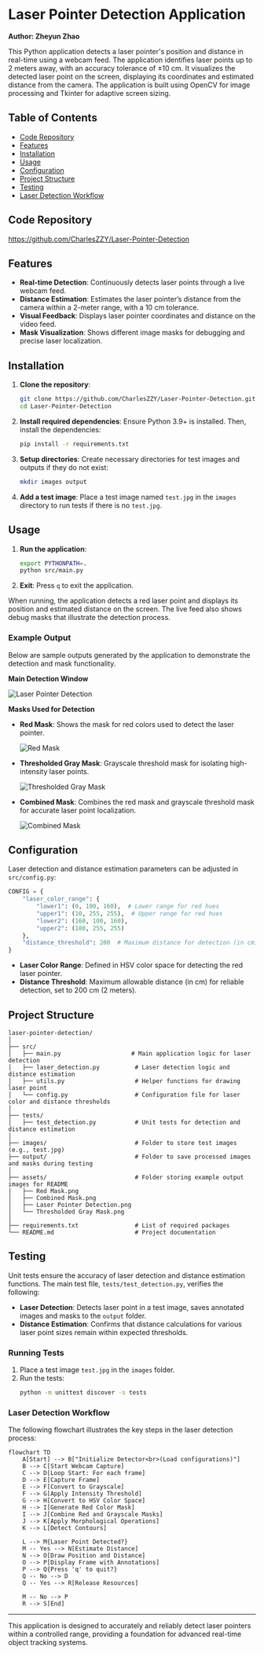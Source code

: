 # Laser Pointer Detection Application

**Author: Zheyun Zhao**

This Python application detects a laser pointer's position and distance in real-time using a webcam feed. The
application identifies laser points up to 2 meters away, with an accuracy tolerance of ±10 cm. It visualizes the
detected laser point on the screen, displaying its coordinates and estimated distance from the camera. The application
is built using OpenCV for image processing and Tkinter for adaptive screen sizing.

## Table of Contents

- [Code Repository](#code-repository)
- [Features](#features)
- [Installation](#installation)
- [Usage](#usage)
- [Configuration](#configuration)
- [Project Structure](#project-structure)
- [Testing](#testing)
- [Laser Detection Workflow](#laser-detection-workflow)

## Code Repository

https://github.com/CharlesZZY/Laser-Pointer-Detection

## Features

- **Real-time Detection**: Continuously detects laser points through a live webcam feed.
- **Distance Estimation**: Estimates the laser pointer’s distance from the camera within a 2-meter range, with a 10 cm
  tolerance.
- **Visual Feedback**: Displays laser pointer coordinates and distance on the video feed.
- **Mask Visualization**: Shows different image masks for debugging and precise laser localization.

## Installation

1. **Clone the repository**:
   ```bash
   git clone https://github.com/CharlesZZY/Laser-Pointer-Detection.git
   cd Laser-Pointer-Detection
   ```

2. **Install required dependencies**:
   Ensure Python 3.9+ is installed. Then, install the dependencies:
   ```bash
   pip install -r requirements.txt
   ```

3. **Setup directories**:
   Create necessary directories for test images and outputs if they do not exist:
   ```bash
   mkdir images output
   ```

4. **Add a test image**:
   Place a test image named `test.jpg` in the `images` directory to run tests if there is no `test.jpg`.

## Usage

1. **Run the application**:
   ```bash
   export PYTHONPATH=.
   python src/main.py
   ```
2. **Exit**:
   Press `q` to exit the application.

When running, the application detects a red laser point and displays its position and estimated distance on the screen.
The live feed also shows debug masks that illustrate the detection process.

### Example Output

Below are sample outputs generated by the application to demonstrate the detection and mask functionality.

**Main Detection Window**

![Laser Pointer Detection](assets/Laser_Pointer_Detection.png)

**Masks Used for Detection**

- **Red Mask**: Shows the mask for red colors used to detect the laser pointer.

  ![Red Mask](assets/Red_Mask.png)

- **Thresholded Gray Mask**: Grayscale threshold mask for isolating high-intensity laser points.

  ![Thresholded Gray Mask](assets/Thresholded_Gray_Mask.png)

- **Combined Mask**: Combines the red mask and grayscale threshold mask for accurate laser point localization.

  ![Combined Mask](assets/Combined_Mask.png)

## Configuration

Laser detection and distance estimation parameters can be adjusted in `src/config.py`:

```python
CONFIG = {
    "laser_color_range": {
        "lower1": (0, 100, 160),  # Lower range for red hues
        "upper1": (10, 255, 255),  # Upper range for red hues
        "lower2": (160, 100, 160),
        "upper2": (180, 255, 255)
    },
    "distance_threshold": 200  # Maximum distance for detection (in cm)
}
```

- **Laser Color Range**: Defined in HSV color space for detecting the red laser pointer.
- **Distance Threshold**: Maximum allowable distance (in cm) for reliable detection, set to 200 cm (2 meters).

## Project Structure

```
laser-pointer-detection/
│
├── src/
│   ├── main.py                    # Main application logic for laser detection
│   ├── laser_detection.py          # Laser detection logic and distance estimation
│   ├── utils.py                    # Helper functions for drawing laser point
│   └── config.py                   # Configuration file for laser color and distance thresholds
│
├── tests/
│   ├── test_detection.py           # Unit tests for detection and distance estimation
│
├── images/                         # Folder to store test images (e.g., test.jpg)
├── output/                         # Folder to save processed images and masks during testing
│
├── assets/                         # Folder storing example output images for README
│   ├── Red Mask.png
│   ├── Combined Mask.png
│   ├── Laser Pointer Detection.png
│   └── Thresholded Gray Mask.png
│
├── requirements.txt                # List of required packages
└── README.md                       # Project documentation
```

## Testing

Unit tests ensure the accuracy of laser detection and distance estimation functions. The main test
file, `tests/test_detection.py`, verifies the following:

- **Laser Detection**: Detects laser point in a test image, saves annotated images and masks to the `output` folder.
- **Distance Estimation**: Confirms that distance calculations for various laser point sizes remain within expected
  thresholds.

### Running Tests

1. Place a test image `test.jpg` in the `images` folder.
2. Run the tests:
   ```bash
   python -m unittest discover -s tests
   ```

### Laser Detection Workflow

The following flowchart illustrates the key steps in the laser detection process:

```mermaid
flowchart TD
    A[Start] --> B["Initialize Detector<br>(Load configurations)"]
    B --> C[Start Webcam Capture]
    C --> D[Loop Start: For each frame]
    D --> E[Capture Frame]
    E --> F[Convert to Grayscale]
    F --> G[Apply Intensity Threshold]
    G --> H[Convert to HSV Color Space]
    H --> I[Generate Red Color Mask]
    I --> J[Combine Red and Grayscale Masks]
    J --> K[Apply Morphological Operations]
    K --> L[Detect Contours]
    
    L --> M{Laser Point Detected?}
    M -- Yes --> N[Estimate Distance]
    N --> O[Draw Position and Distance]
    O --> P[Display Frame with Annotations]
    P --> Q{Press 'q' to quit?}
    Q -- No --> D
    Q -- Yes --> R[Release Resources]
    
    M -- No --> P
    R --> S[End]
```

---

This application is designed to accurately and reliably detect laser pointers within a controlled range, providing a
foundation for advanced real-time object tracking systems.


